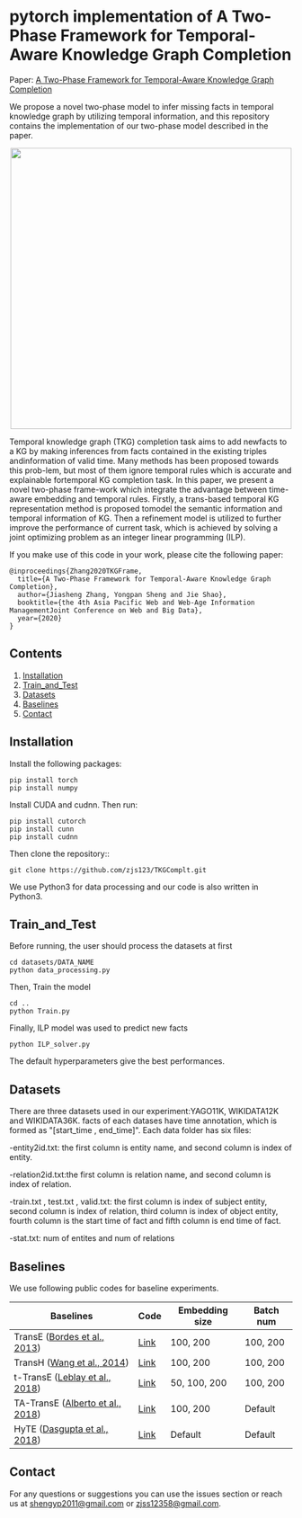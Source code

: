 # pytorch implementation of A Two-Phase Framework for Temporal-Aware Knowledge Graph Completion 

Paper: [A Two-Phase Framework for Temporal-Aware Knowledge Graph Completion](https://arxiv.org/abs/1904.05530)

We propose a novel two-phase model to infer missing facts in temporal knowledge graph by utilizing temporal information, and this repository contains the implementation of our two-phase model described in the paper.

<p align="center"><img src="figs/EMatrix_Curr.pdf" width="500"/></p>

Temporal knowledge graph (TKG) completion task aims to add newfacts to a KG by making inferences from facts contained in the existing triples andinformation of valid time. Many methods has been proposed towards this prob-lem, but most of them ignore temporal rules which is accurate and explainable fortemporal KG completion task. In this paper, we present a novel two-phase frame-work which integrate the advantage between time-aware embedding and temporal rules. Firstly, a trans-based temporal KG representation method is proposed tomodel the semantic information and temporal information of KG. Then a refinement model is utilized to further improve the performance of current task, which is achieved by solving a joint optimizing problem as an integer linear programming  (ILP).  

If you make use of this code in your work, please cite the following paper:

```
@inproceedings{Zhang2020TKGFrame,
  title={A Two-Phase Framework for Temporal-Aware Knowledge Graph Completion},
  author={Jiasheng Zhang, Yongpan Sheng and Jie Shao},
  booktitle={the 4th Asia Pacific Web and Web-Age Information ManagementJoint Conference on Web and Big Data},
  year={2020}
}
```

## Contents
1. [Installation](#installation)
2. [Train_and_Test](#Train_and_Test)
3. [Datasets](#Datasets)
4. [Baselines](#Baselines)
5. [Contact](#contact)

## Installation

Install the following packages:

```
pip install torch
pip install numpy
```

Install CUDA and cudnn. Then run:

```
pip install cutorch
pip install cunn
pip install cudnn
```

Then clone the repository::

```
git clone https://github.com/zjs123/TKGComplt.git
```

We use Python3 for data processing and our code is also written in Python3. 

## Train_and_Test

Before running, the user should process the datasets at first
```
cd datasets/DATA_NAME
python data_processing.py
```
Then, Train the model
```
cd ..
python Train.py 
```
Finally, ILP model was used to predict new facts
```
python ILP_solver.py
```
The default hyperparameters give the best performances.

## Datasets

There are three datasets used in our experiment:YAGO11K, WIKIDATA12K and WIKIDATA36K. facts of each datases have time annotation, which is formed as "[start_time , end_time]". Each data folder has six files: 

-entity2id.txt: the first column is entity name, and second column is index of entity.

-relation2id.txt:the first column is relation name, and second column is index of relation.

-train.txt , test.txt , valid.txt: the first column is index of subject entity, second column is index of relation, third column is index of object entity, fourth column is the start time of fact and fifth column is end time of fact.

-stat.txt: num of entites and num of relations

## Baselines

We use following public codes for baseline experiments. 

| Baselines   | Code                                                                      | Embedding size | Batch num |
|-------------|---------------------------------------------------------------------------|----------------|------------|
| TransE ([Bordes et al., 2013](https://papers.nips.cc/paper/5071-translating-embeddings-for-modeling-multi-relational-data))      | [Link](https://github.com/thunlp/OpenKE/tree/OpenKE-PyTorch/openke) | 100, 200       | 100, 200       |
| TransH ([Wang et al., 2014](https://www.aaai.org/ocs/index.php/AAAI/AAAI14/paper/view/8531/8546))   | [Link](https://github.com/thunlp/OpenKE/tree/OpenKE-PyTorch/openke) | 100, 200       | 100, 200      |
| t-TransE ([Leblay et al., 2018](https://dl.acm.org/doi/fullHtml/10.1145/3184558.3191639))    | [Link](https://github.com/INK-USC/RE-Net/tree/master/baselines)                                  | 50, 100, 200   | 100, 200       |
| TA-TransE ([Alberto et al., 2018](https://www.aclweb.org/anthology/D18-1516.pdf))      | [Link](https://github.com/INK-USC/RE-Net/tree/master/baselines)     | 100, 200            | Default    |
| HyTE ([Dasgupta et al., 2018](http://talukdar.net/papers/emnlp2018_HyTE.pdf))        | [Link](https://github.com/malllabiisc/HyTE)                               | Default            | Default    |

## Contact

For any questions or suggestions you can use the issues section or reach us at shengyp2011@gmail.com or zjss12358@gmail.com.
